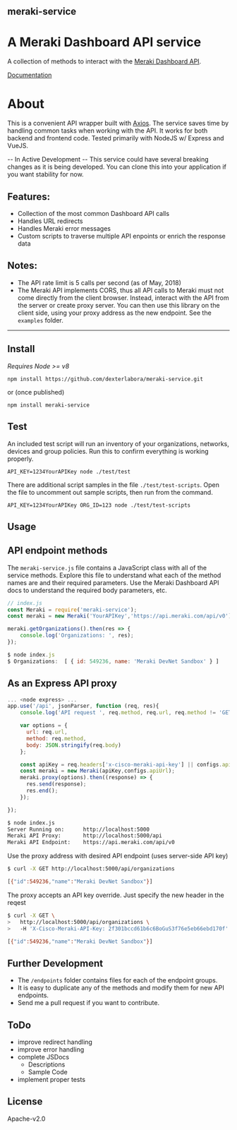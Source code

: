 ## meraki-service

# A Meraki Dashboard API service

A collection of methods to interact with the [Meraki Dashboard API](https://create.meraki.io/guides/dashboard-api/).

[Documentation](https://dexterlabora.github.io/meraki-service/)

# About

This is a convenient API wrapper built with [Axios](https://www.npmjs.com/package/axios). The service saves time by handling common tasks when working with the API. It works for both backend and frontend code. Tested primarily with NodeJS w/ Express and VueJS.

-- In Active Development --
This service could have several breaking changes as it is being developed. You can clone this into your application if you want stability for now.

## Features:

- Collection of the most common Dashboard API calls
- Handles URL redirects
- Handles Meraki error messages
- Custom scripts to traverse multiple API enpoints or enrich the response data

## Notes:

- The API rate limit is 5 calls per second (as of May, 2018)
- The Meraki API implements CORS, thus all API calls to Meraki must not come directly from the client browser. Instead, interact with the API from the server or create proxy server. You can then use this library on the client side, using your proxy address as the new endpoint. See the `examples` folder.

---

## Install

_Requires Node >= v8_

`npm install https://github.com/dexterlabora/meraki-service.git`

or (once published)

`npm install meraki-service`

## Test

An included test script will run an inventory of your organizations, networks, devices and group policies. Run this to confirm everything is working properly.

`API_KEY=1234YourAPIKey node ./test/test`

There are additional script samples in the file `./test/test-scripts`. Open the file to uncomment out sample scripts, then run from the command.

`API_KEY=1234YourAPIKey ORG_ID=123 node ./test/test-scripts`

## Usage

## API endpoint methods

The `meraki-service.js` file contains a JavaScript class with all of the service methods. Explore this file to understand what each of the method names are and their required parameters. Use the Meraki Dashboard API docs to understand the required body parameters, etc.

```js
// index.js
const Meraki = require('meraki-service');
const meraki = new Meraki('YourAPIKey','https://api.meraki.com/api/v0');

meraki.getOrganizations().then(res => {
    console.log('Organizations: ', res);
});

$ node index.js
$ Organizations:  [ { id: 549236, name: 'Meraki DevNet Sandbox' } ]
```

## As an Express API proxy

```js
... <node express> ...
app.use('/api', jsonParser, function (req, res){
    console.log('API request ', req.method, req.url, req.method != 'GET' ? req.body:'');

    var options = {
      url: req.url,
      method: req.method,
      body: JSON.stringify(req.body)
    };

    const apiKey = req.headers['x-cisco-meraki-api-key'] || configs.apiKey;
    const meraki = new Meraki(apiKey,configs.apiUrl);
    meraki.proxy(options).then((response) => {
      res.send(response);
      res.end();
    });

});
```

```bash
$ node index.js
Server Running on:      http://localhost:5000
Meraki API Proxy:       http://localhost:5000/api
Meraki API Endpoint:    https://api.meraki.com/api/v0
```

Use the proxy address with desired API endpoint (uses server-side API key)

```bash
$ curl -X GET http://localhost:5000/api/organizations

[{"id":549236,"name":"Meraki DevNet Sandbox"}]
```

The proxy accepts an API key override. Just specify the new header in the reqest

```bash
$ curl -X GET \
>   http://localhost:5000/api/organizations \
>   -H 'X-Cisco-Meraki-API-Key: 2f301bccd61b6c6BoGuS3f76e5eb66ebd170f'

[{"id":549236,"name":"Meraki DevNet Sandbox"}]
```

## Further Development

- The `/endpoints` folder contains files for each of the endpoint groups.
- It is easy to duplicate any of the methods and modify them for new API endpoints.
- Send me a pull request if you want to contribute.

## ToDo

- improve redirect handling
- improve error handling
- complete JSDocs
  - Descriptions
  - Sample Code
- implement proper tests

## License

Apache-v2.0
